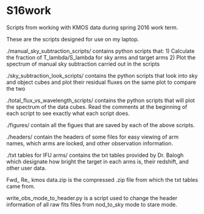 # S16work
Scripts from working with KMOS data during spring 2016 work term.

These are the scripts designed for use on my laptop.

./manual\_sky\_subtraction\_scripts/ contains python scripts that:
	1) Calculate the fraction of T_lambda/S_lambda for sky arms and target arms
	2) Plot the spectrum of manual sky subtraction carried out in the scripts

./sky\_subtraction\_look\_scripts/ contains the python scripts that look into sky and object cubes and plot their residual fluxes on the same plot to compare the two

./total\_flux\_vs\_wavelength\_scripts/ contains the python scripts that will plot the spectrum of the data cubes. Read the comments at the beginning of each script to see exactly what each script does.

./figures/ contain all the figues that are saved by each of the above scripts.

./headers/ contain the headers of some files for easy viewing of arm names, which arms are locked, and other observation information.

./txt tables for IFU arms/ contains the txt tables provided by Dr. Balogh which designate how bright the target in each arms is, their redshift, and other user data.

Fwd_ Re_ kmos data.zip is the compressed .zip file from which the txt tables came from.

write\_obs\_mode\_to\_header.py is a script used to change the header information of all raw fits files from nod\_to\_sky mode to stare mode.
